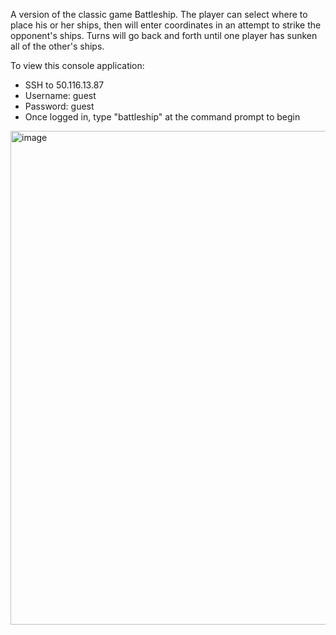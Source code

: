 A version of the classic game Battleship. The player can select where to place his or her ships, then will enter coordinates in an attempt to strike the opponent's ships. Turns will go back and forth until one player has sunken all of the other's ships.

To view this console application:
  - SSH to 50.116.13.87
  - Username: guest
  - Password: guest
  - Once logged in, type "battleship" at the command prompt to begin

<img width="790" alt="image" src="https://user-images.githubusercontent.com/13876640/210657146-d2526a3e-e374-405a-802b-382b81f501fa.png">
